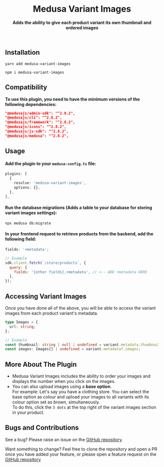 <h1 align="center">Medusa Variant Images</h1>

<p align="center"><strong>Adds the ability to give each product variant its own thumbnail and ordered images</strong></p>

<br />

## Installation

```
yarn add medusa-variant-images

npm i medusa-variant-images
```

## Compatibility

**To use this plugin, you need to have the minimum versions of the following dependencies:**

```json
"@medusajs/admin-sdk": "^2.8.2",
"@medusajs/cli": "^2.8.2",
"@medusajs/framework": "^2.8.2",
"@medusajs/icons": "^2.8.2",
"@medusajs/js-sdk": "^2.8.2",
"@medusajs/medusa": "^2.8.2",
```

## Usage

#### Add the plugin to your `medusa-config.ts` file:

```ts
plugins: [
  {
    resolve: 'medusa-variant-images',
    options: {},
  },
],
```

#### Run the database migrations (Adds a table to your database for storing variant images settings):

```
npx medusa db:migrate
```

#### In your frontend request to retrieve products from the backend, add the following field:

```js
fields: '+metadata';

// Example
sdk.client.fetch(`/store/products`, {
  query: {
    fields: '{other fields},+metadata', // <-- ADD +metadata HERE
  },
});
```

## Accessing Variant Images

Once you have done all of the above, you will be able to access the variant images from each product variant's metadata.

```ts
type Images = {
  url: string;
};

// Example
const thumbnail: string | null | undefined = variant.metadata.thumbnail;
const images: Images[] | undefined = variant.metadata?.images;
```

## More About The Plugin

- Medusa Variant Images includes the ability to order your images and displays the number when you click on the images.
- You can also upload images using a **base option**.  
  For example: Let's say you have a clothing store. You can select the base option as colour and upload your images to all variants with its colour option set as _brown_, simultaneously.  
  To do this, click the `3 dots` at the top right of the variant images section in your product.

## Bugs and Contributions

See a bug? Please raise an issue on the [GitHub repository](https://github.com/Betanoir/medusa-variant-images/issues).

Want something to change? Feel free to clone the repository and open a PR once you have added your feature, or please open a feature request on the [GitHub repository](https://github.com/Betanoir/medusa-variant-images/discussions/categories/feature-requests)
